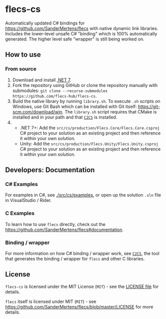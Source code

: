 # flecs-cs

Automatically updated C# bindings for https://github.com/SanderMertens/flecs with native dynamic link libraries. Includes the lower-level unsafe C# "binding" which is 100% automatically generated. The higher level safe "wrapper" is still being worked on.

## How to use

### From source

1. Download and install [.NET 7](https://dotnet.microsoft.com/download).
2. Fork the repository using GitHub or clone the repository manually with submodules: `git clone --recurse-submodules https://github.com/flecs-hub/flecs-cs`.
3. Build the native library by running `library.sh`. To execute `.sh` scripts on Windows, use Git Bash which can be installed with Git itself: https://git-scm.com/download/win. The `library.sh` script requires that CMake is installed and in your path and that [`C2CS`](https://github.com/bottlenoselabs/c2cs) is installed.
4. 
   - .NET 7+: Add the `src/cs/production/Flecs.Core/Flecs.Core.csproj` C# project to your solution as an existing project and then reference it within your own solution.
   - Unity: Add the `src/cs/production/Flecs.Unity/Flecs.Unity.csproj` C# project to your solution as an existing project and then reference it within your own solution.

## Developers: Documentation

### C# Examples

For examples in C#, see [./src/cs/examples](https://github.com/flecs-hub/flecs-cs/tree/main/src/cs/examples), or open up the solution `.sln` file in VisualStudio / Rider.

### C Examples

To learn how to use `flecs` directly, check out the https://github.com/SanderMertens/flecs#documentation.

### Binding / wrapper

For more information on how C# binding / wrapper work, see [`C2CS`](https://github.com/lithiumtoast/c2cs), the tool that generates the binding / wrapper for `flecs` and other C libraries.

## License

`flecs-cs` is licensed under the MIT License (`MIT`) - see the [LICENSE file](LICENSE) for details.

`flecs` itself is licensed under MIT (`MIT`) - see https://github.com/SanderMertens/flecs/blob/master/LICENSE for more details.
